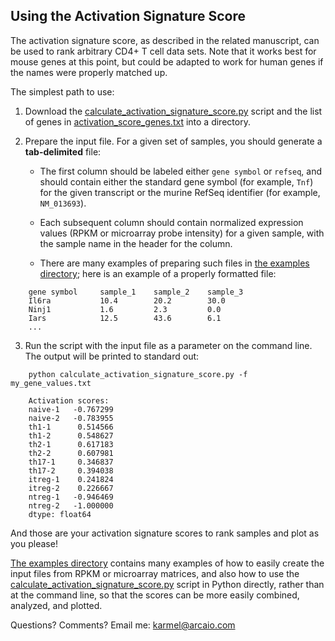 ## Using the Activation Signature Score

The activation signature score, as described in the related manuscript, can be used to rank arbitrary CD4+ T cell data sets. Note that it works best for mouse genes at this point, but could be adapted to work for human genes if the names were properly matched up.

The simplest path to use:

1. Download the [calculate_activation_signature_score.py](calculate_activation_signature_score.py) script and the list of genes in [activation_score_genes.txt](activation_score_genes.txt) into a directory.

2. Prepare the input file. For a given set of samples, you should generate a **tab-delimited** file:
	
	- The first column should be labeled either `gene symbol` or `refseq`, and should contain either the standard gene symbol (for example, `Tnf`) for the given transcript or the murine RefSeq identifier (for example, `NM_013693`).

	- Each subsequent column should contain normalized expression values (RPKM or microarray probe intensity) for a given sample, with the sample name in the header for the column.

	- There are many examples of preparing such files in [the examples directory](examples); here is an example of a properly formatted file:

```
	gene symbol		sample_1	sample_2	sample_3
	Il6ra			10.4		20.2		30.0
	Ninj1			1.6			2.3			0.0
	Iars			12.5		43.6		6.1
	...
```

3. Run the script with the input file as a parameter on the command line. The output will be printed to standard out:

```
	python calculate_activation_signature_score.py -f my_gene_values.txt

	Activation scores:
	naive-1   -0.767299
	naive-2   -0.783955
	th1-1      0.514566
	th1-2      0.548627
	th2-1      0.617183
	th2-2      0.607981
	th17-1     0.346837
	th17-2     0.394038
	itreg-1    0.241824
	itreg-2    0.226667
	ntreg-1   -0.946469
	ntreg-2   -1.000000
	dtype: float64
```

And those are your activation signature scores to rank samples and plot as you please!

[The examples directory](examples) contains many examples of how to easily create the input files from RPKM or microarray matrices, and also how to use the [calculate_activation_signature_score.py](calculate_activation_signature_score.py) script in Python directly, rather than at the command line, so that the scores can be more easily combined, analyzed, and plotted.

Questions? Comments? Email me: [karmel@arcaio.com](mailto:karmel@arcaio.com)